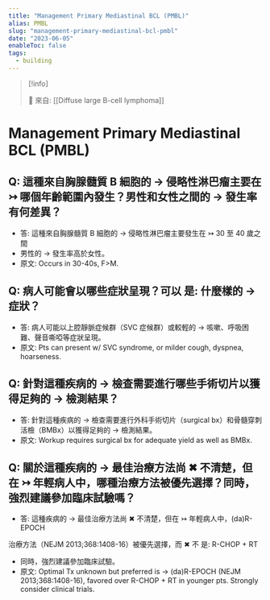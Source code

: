 ```yaml
---
title: "Management Primary Mediastinal BCL (PMBL)"
alias: PMBL
slug: "management-primary-mediastinal-bcl-pmbl"
date: "2023-06-05"
enableToc: false
tags:
  - building
---
```


> [!info]
>
> 🌱 來自: [[Diffuse large B-cell lymphoma]]

# Management Primary Mediastinal BCL (PMBL)

## Q: 這種來自胸腺髓質 B 細胞的 → 侵略性淋巴瘤主要在 ↣ 哪個年齡範圍內發生？男性和女性之間的 → 發生率有何差異？

- 答: 這種來自胸腺髓質 B 細胞的 → 侵略性淋巴瘤主要發生在 ↣ 30 至 40 歲之間
- 男性的 → 發生率高於女性。
- 原文: Occurs in 30-40s, F>M.

## Q: 病人可能會以哪些症狀呈現？可以 是: 什麼樣的 → 症狀？

- 答: 病人可能以上腔靜脈症候群（SVC 症候群）或較輕的 → 咳嗽、呼吸困難、聲音嘶啞等症狀呈現。
- 原文: Pts can present w/ SVC syndrome, or milder cough, dyspnea, hoarseness.

## Q: 針對這種疾病的 → 檢查需要進行哪些手術切片以獲得足夠的 → 檢測結果？

- 答: 針對這種疾病的 → 檢查需要進行外科手術切片（surgical bx）和骨髓穿刺活檢（BMBx）以獲得足夠的 → 檢測結果。
- 原文: Workup requires surgical bx for adequate yield as well as BMBx.

## Q: 關於這種疾病的 → 最佳治療方法尚 ✖ 不清楚，但在 ↣ 年輕病人中，哪種治療方法被優先選擇？同時，強烈建議參加臨床試驗嗎？

- 答: 這種疾病的 → 最佳治療方法尚 ✖ 不清楚，但在 ↣ 年輕病人中，(da)R-EPOCH

治療方法（NEJM 2013;368:1408-16）被優先選擇，而 ✖ 不 是: R-CHOP + RT

- 同時，強烈建議參加臨床試驗。
- 原文: Optimal Tx unknown but preferred is → (da)R-EPOCH (NEJM 2013;368:1408-16), favored over R-CHOP + RT in younger pts. Strongly consider clinical trials.
